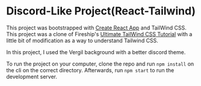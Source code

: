 # Discord-Like Project(React-Tailwind)
This project was bootstrapped with [Create React App](https://github.com/facebook/create-react-app) and TailWind CSS. This project was a clone of Fireship's [Ultimate TailWind CSS Tutorial](https://www.youtube.com/watch?v=pfaSUYaSgRo) with a little bit of modification as a way to understand Tailwind CSS.

In this project, I used the Vergil background with a better discord theme.


To run the project on your computer, clone the repo and run `npm install` on the cli on the correct directory. Afterwards, run `npm start` to run the development server.